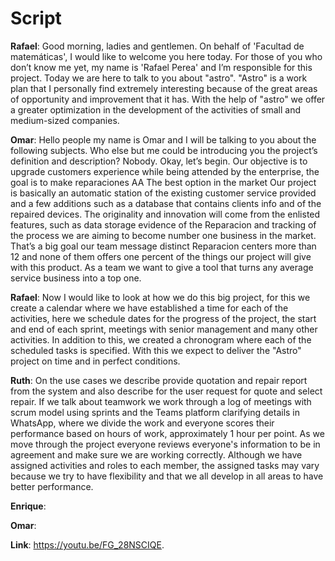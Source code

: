 # Script

**Rafael**: Good morning, ladies and gentlemen. On behalf of 'Facultad de matemáticas', I would like to welcome you here today. For those of you who don’t know me yet, my name is 'Rafael Perea' and I’m responsible for this project. Today we are here to talk to you about "astro". "Astro" is a work plan that I personally find extremely interesting because of the great areas of opportunity and improvement that it has. With the help of "astro" we offer a greater optimization in the development of the activities of small and medium-sized companies.

**Omar**: Hello people my name is Omar and I will be talking to you about the following subjects. Who else but me could be introducing you the project’s definition and description? Nobody. Okay, let’s begin.
Our objective is to upgrade customers experience while being attended by the enterprise, the goal is to make reparaciones AA The best option in the market Our project is basically an automatic station of the existing customer service provided and a few additions such as a database that contains clients info and of the repaired devices. The originality and innovation will come from the enlisted features, such as data storage evidence of the Reparacion and tracking of the process we are aiming to become number one business in the market. That’s a big goal our team message distinct Reparacion centers more than 12 and none of them offers one percent of the things our project will give with this product. As a team we want to give a tool that turns any average service business into a top one.

**Rafael**: Now I would like to look at how we do this big project, for this we create a calendar where we have established a time for each of the activities, here we schedule dates for the progress of the project, the start and end of each sprint, meetings with senior management and many other activities. In addition to this, we created a chronogram where each of the scheduled tasks is specified. With this we expect to deliver the "Astro" project on time and in perfect conditions.

**Ruth**: On the use cases we describe provide quotation and repair report from the system and also describe for the user request for quote and select repair.
If we talk about teamwork we work through a log of meetings with scrum model using sprints and the Teams platform clarifying details in WhatsApp, where we divide the work and everyone scores their performance based on hours of work, approximately 1 hour per point. As we move through the project everyone reviews everyone's information to be in agreement and make sure we are working correctly. Although we have assigned activities and roles to each member, the assigned tasks may vary because we try to have flexibility and that we all develop in all areas to have better performance.

**Enrique**:

**Omar**:

**Link**: https://youtu.be/FG_28NSCIQE.
